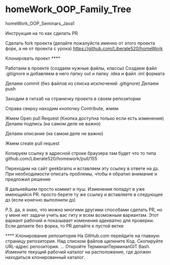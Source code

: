 # homeWork_OOP_Family_Tree
homeWork_OOP_Seminars_Java1



Инструкция на то как сделать PR

Сделать fork проекта (делайте пожалуйста именно от этого проекта форк, а не от проекта с урока) https://github.com/Liberate520/homeWork

Клонировать проект  ****

Работаем в проекте (создаем нужные файлы, классы)
Создаем файл .gitignore и добавляем в него папку out и папку .idea и файл .iml формата

Делаем commit (без файлов из списка исключений .gitignore)
Делаем push

Заходим в гитхаб на страничку проекта в своем репозитории

Справа сверху находим кнопочку Contribute, жмем

Жмем Open pull Request (Кнопка доступна только если есть изменения)
Делаем подпись (на самом деле не важно)

Делаем описание (на самом деле не важно)

Жмем create pull request

Копируем ссылку в адресной строке браузера там будет что то типа github.com/Liberate520/homework/pull/155

Переходим на сайт geekbrains и вставляем эту ссылку в ответе на дз. При необходимости описать проблемы, 
чтобы я обратил внимание и предложил решение

В дальнейшем просто коммит и пуш. Изменения попадут в уже имеющийся PR. просто берете ту же ссылку и вставляете в следующее дз 
(если конечно выполнили дз)

P.S. да, я знаю, что можно многими другими способами сделать PR, но у меня нет задачи учить вас гиту и всем возможным вариантам. 
Этот вариант рабочий и показывает изменения адекватно для проверки. Если делаете без форка, то PR делайте к пустой ветке

****  Клонирование репозитория
На GitHub.com перейдите на главную страницу репозитория.
Над списком файлов щелкните Код.
Скопируйте URL-адрес репозитория. ...
Откройте ТерминалТерминалGIT Bash.
Измените текущий рабочий каталог на расположение, где должен находиться клонированный каталог.

